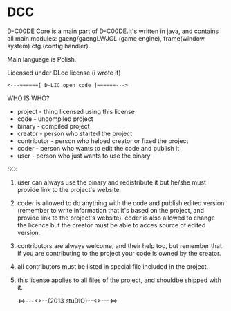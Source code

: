 DCC
===

D-C00DE Core is a main part of D-C00DE.It's written in java, and contains all main modules:
  gaeng/gaengLWJGL (game engine), 
  frame(window system) 
  cfg (config handler).

Main language is Polish.

Licensed under DLoc license (i wrote it)

    <---======[ D-LIC open code ]======--->

 WHO IS WHO?

  * project - thing licensed using this license
  * code - uncompiled project
  * binary - compiled project
  * creator - person who started the project
  * contributor - person who helped creator or fixed the project
  * coder - person who wants to edit the code and publish it
  * user - person who just wants to use the binary

 SO:

  1. user can always use the binary and redistribute it but he/she must provide link to the project's website.
  2. coder is allowed to do anything with the code and publish edited version (remember to write information that it's based on the project, and provide link to the project's website). coder is also allowed to change the licence but the creator must be able to acces source of edited version.
  3. contributors are always welcome, and their help too, but remember that if you are contributing to the project your code is owned by the creator.
  4. all contributors must be listed in special file included in the project.
  5. this license applies to all files of the project, and shouldbe shipped with it.
  
        <=>---<>--{2013 stuDIO}--<>---<=>

